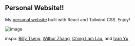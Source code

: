 ## Personal Website!!

My [personal website](https://victorhuang.vercel.app/) built with React and Tailwind CSS. Enjoy!

![image](https://github.com/user-attachments/assets/1e8cb04e-9156-442d-9893-b7db72416bf9)


inspo: [Billy Tseng](https://www.billytseng.com/), [Wilbur Zhang](https://www.wilburzhang.com/), [Ching Lam Lau](https://www.chinglamlau.ca/), and [Ivan Yu](https://ivan-yu.ca/)

